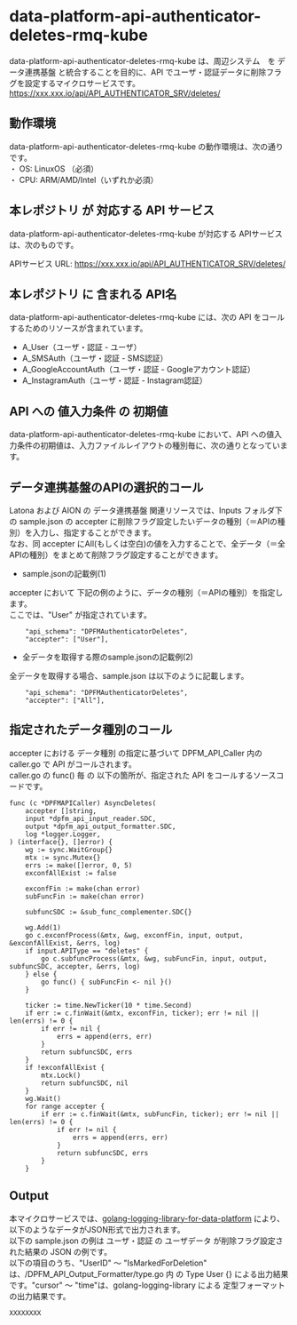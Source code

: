 # data-platform-api-authenticator-deletes-rmq-kube
data-platform-api-authenticator-deletes-rmq-kube は、周辺システム　を データ連携基盤 と統合することを目的に、API でユーザ・認証データに削除フラグを設定するマイクロサービスです。  
https://xxx.xxx.io/api/API_AUTHENTICATOR_SRV/deletes/

## 動作環境
data-platform-api-authenticator-deletes-rmq-kube の動作環境は、次の通りです。  
・ OS: LinuxOS （必須）  
・ CPU: ARM/AMD/Intel（いずれか必須）  

## 本レポジトリ が 対応する API サービス
data-platform-api-authenticator-deletes-rmq-kube が対応する APIサービス は、次のものです。

APIサービス URL: https://xxx.xxx.io/api/API_AUTHENTICATOR_SRV/deletes/

## 本レポジトリ に 含まれる API名
data-platform-api-authenticator-deletes-rmq-kube には、次の API をコールするためのリソースが含まれています。  

* A_User（ユーザ・認証 - ユーザ）
* A_SMSAuth（ユーザ・認証 - SMS認証）
* A_GoogleAccountAuth（ユーザ・認証 - Googleアカウント認証）
* A_InstagramAuth（ユーザ・認証 - Instagram認証）

## API への 値入力条件 の 初期値
data-platform-api-authenticator-deletes-rmq-kube において、API への値入力条件の初期値は、入力ファイルレイアウトの種別毎に、次の通りとなっています。  

## データ連携基盤のAPIの選択的コール
Latona および AION の データ連携基盤 関連リソースでは、Inputs フォルダ下の sample.json の accepter に削除フラグ設定したいデータの種別（＝APIの種別）を入力し、指定することができます。  
なお、同 accepter にAll(もしくは空白)の値を入力することで、全データ（＝全APIの種別）をまとめて削除フラグ設定することができます。  

* sample.jsonの記載例(1)  

accepter において 下記の例のように、データの種別（＝APIの種別）を指定します。  
ここでは、"User" が指定されています。    
  
```
	"api_schema": "DPFMAuthenticatorDeletes",
	"accepter": ["User"],
```
  
* 全データを取得する際のsample.jsonの記載例(2)  

全データを取得する場合、sample.json は以下のように記載します。  

```
	"api_schema": "DPFMAuthenticatorDeletes",
	"accepter": ["All"],
```

## 指定されたデータ種別のコール
accepter における データ種別 の指定に基づいて DPFM_API_Caller 内の caller.go で API がコールされます。  
caller.go の func() 毎 の 以下の箇所が、指定された API をコールするソースコードです。  

```
func (c *DPFMAPICaller) AsyncDeletes(
	accepter []string,
	input *dpfm_api_input_reader.SDC,
	output *dpfm_api_output_formatter.SDC,
	log *logger.Logger,
) (interface{}, []error) {
	wg := sync.WaitGroup{}
	mtx := sync.Mutex{}
	errs := make([]error, 0, 5)
	exconfAllExist := false

	exconfFin := make(chan error)
	subFuncFin := make(chan error)

	subfuncSDC := &sub_func_complementer.SDC{}

	wg.Add(1)
	go c.exconfProcess(&mtx, &wg, exconfFin, input, output, &exconfAllExist, &errs, log)
	if input.APIType == "deletes" {
		go c.subfuncProcess(&mtx, &wg, subFuncFin, input, output, subfuncSDC, accepter, &errs, log)
	} else {
		go func() { subFuncFin <- nil }()
	}

	ticker := time.NewTicker(10 * time.Second)
	if err := c.finWait(&mtx, exconfFin, ticker); err != nil || len(errs) != 0 {
		if err != nil {
			errs = append(errs, err)
		}
		return subfuncSDC, errs
	}
	if !exconfAllExist {
		mtx.Lock()
		return subfuncSDC, nil
	}
	wg.Wait()
	for range accepter {
		if err := c.finWait(&mtx, subFuncFin, ticker); err != nil || len(errs) != 0 {
			if err != nil {
				errs = append(errs, err)
			}
			return subfuncSDC, errs
		}
	}
```

## Output  
本マイクロサービスでは、[golang-logging-library-for-data-platform](https://github.com/latonaio/golang-logging-library-for-data-platform) により、以下のようなデータがJSON形式で出力されます。  
以下の sample.json の例は ユーザ・認証 の ユーザデータ が削除フラグ設定された結果の JSON の例です。  
以下の項目のうち、"UserID" ～ "IsMarkedForDeletion" は、/DPFM_API_Output_Formatter/type.go 内 の Type User {} による出力結果です。"cursor" ～ "time"は、golang-logging-library による 定型フォーマットの出力結果です。  

```
XXXXXXXX
```
